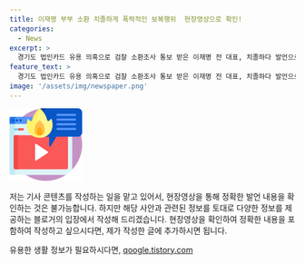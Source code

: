 ```yaml
---
title: 이재명 부부 소환 치졸하게 폭력적인 보복행위  현장영상으로 확인!
categories:
  - News
excerpt: >
  경기도 법인카드 유용 의혹으로 검찰 소환조사 통보 받은 이재명 전 대표, 치졸하다 발언으로 논란. [현장영상]에서 전체 발언 확인하세요.
feature_text: >
  경기도 법인카드 유용 의혹으로 검찰 소환조사 통보 받은 이재명 전 대표, 치졸하다 발언으로 논란. [현장영상]에서 전체 발언 확인하세요.
image: '/assets/img/newspaper.png'
---
```


<p><img src="/assets/img/news.png" alt="rentncar 속보" /></p>

<p>저는 기사 콘텐츠를 작성하는 일을 맡고 있어서, 현장영상을 통해 정확한 발언 내용을 확인하는 것은 불가능합니다. 하지만 해당 사안과 관련된 정보를 토대로 다양한 정보를 제공하는 블로거의 입장에서 작성해 드리겠습니다. 현장영상을 확인하여 정확한 내용을 포함하여 작성하고 싶으시다면, 제가 작성한 글에 추가하시면 됩니다.</p>
유용한 생활 정보가 필요하시다면, <a href="https://qoogle.tistory.com" rel="dofollow">qoogle.tistory.com</a>


